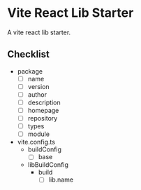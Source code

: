 # Vite React Lib Starter

A vite react lib starter.

## Checklist

- package
  - [ ] name
  - [ ] version
  - [ ] author
  - [ ] description
  - [ ] homepage
  - [ ] repository
  - [ ] types
  - [ ] module
- vite.config.ts
  - buildConfig
    - [ ] base
  - libBuildConfig
    - build
      - [ ] lib.name
